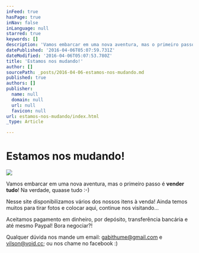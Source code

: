 ```yaml
---
inFeed: true
hasPage: true
inNav: false
inLanguage: null
starred: true
keywords: []
description: 'Vamos embarcar em uma nova aventura, mas o primeiro passo é vender tudo! Na verdade, quaase tudo :-)'
datePublished: '2016-04-06T05:07:59.731Z'
dateModified: '2016-04-06T05:07:53.780Z'
title: 'Estamos nos mudando!'
author: []
sourcePath: _posts/2016-04-06-estamos-nos-mudando.md
published: true
authors: []
publisher:
  name: null
  domain: null
  url: null
  favicon: null
url: estamos-nos-mudando/index.html
_type: Article

---
```

# Estamos nos mudando!
![](https://the-grid-user-content.s3-us-west-2.amazonaws.com/0d7fea89-9e2a-4517-8c51-8027d949cebc.jpg)

Vamos embarcar em uma nova aventura, mas o primeiro passo é **vender tudo**! Na verdade, quaase tudo :-)

Nesse site disponibilizamos vários dos nossos itens à venda! Ainda temos muitos para tirar fotos e colocar aqui, continue nos visitando...

Aceitamos pagamento em dinheiro, por depósito, transferência bancária e até mesmo Paypal! Bora negociar?!

Qualquer dúvida nos mande um email: gabithume@gmail.com e vilson@void.cc; ou nos chame no facebook :)